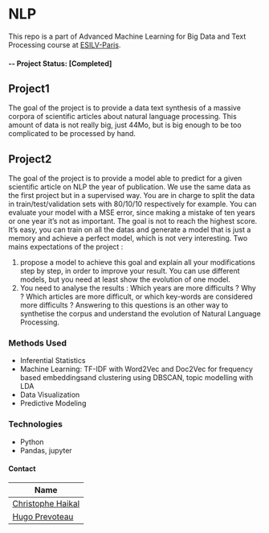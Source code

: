 # NLP
This repo is a part of Advanced Machine Learning for Big Data and Text Processing course at [ESILV-Paris](https://www.esilv.fr/en/). 

#### -- Project Status: [Completed]

## Project1
The goal of the project is to provide a data text synthesis of a massive corpora of scientific articles
about natural language processing.
This amount of data is not really big, just 44Mo, but is big enough to be too complicated to be
processed by hand.


## Project2
The goal of the project is to provide a model able to predict for a given scientific article on NLP the
year of publication. We use the same data as the first project but in a supervised way.
You are in charge to split the data in train/test/validation sets with 80/10/10 respectively for
example. You can evaluate your model with a MSE error, since making a mistake of ten years or
one year it’s not as important.
The goal is not to reach the highest score. It’s easy, you can train on all the datas and generate a
model that is just a memory and achieve a perfect model, which is not very interesting.
Two mains expectations of the project :
1) propose a model to achieve this goal and explain all your modifications step by step, in
order to improve your result. You can use different models, but you need at least show the evolution
of one model.
2) You need to analyse the results : Which years are more difficults ? Why ? Which articles
are more difficult, or which key-words are considered more difficults ?
Answering to this questions is an other way to synthetise the corpus and understand the evolution of
Natural Language Processing.


### Methods Used
* Inferential Statistics
* Machine Learning: TF-IDF with Word2Vec and Doc2Vec for frequency based embeddingsand clustering using DBSCAN, topic modelling with LDA
* Data Visualization
* Predictive Modeling


### Technologies
* Python
* Pandas, jupyter


#### Contact

|Name     | 
|---------|
|[Christophe Haikal](https://github.com/ChristopheHAIKAL)|
|[Hugo Prevoteau](https://github.com/hug0prevoteau) |   

